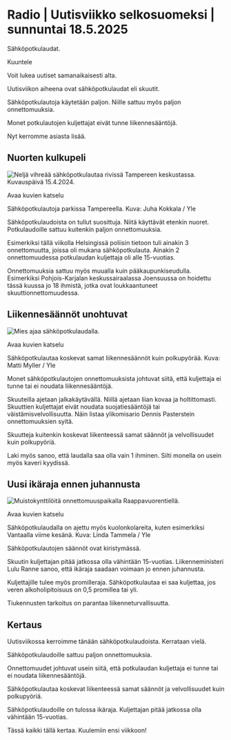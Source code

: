 # Radio | Uutisviikko selkosuomeksi | sunnuntai 18.5.2025

Sähköpotkulaudat.

Kuuntele

Voit lukea uutiset samanaikaisesti alta.

Uutisviikon aiheena ovat sähköpotkulaudat eli skuutit.

Sähköpotkulautoja käytetään paljon. Niille sattuu myös paljon onnettomuuksia.

Monet potkulautojen kuljettajat eivät tunne liikennesääntöjä.

Nyt kerromme asiasta lisää.

## Nuorten kulkupeli

![Neljä vihreää sähköpotkulautaa rivissä Tampereen keskustassa. Kuvauspäivä 15.4.2024.](https://images.cdn.yle.fi/image/upload/c_crop,h_2268,w_4031,x_0,y_0/ar_1.7777777777777777,c_fill,g_faces,h_431,w_767/dpr_1.0/q_auto:eco/f_auto/fl_lossy/v1713185263/39-1271043661d216a63025)

Avaa kuvien katselu

Sähköpotkulautoja parkissa Tampereella. Kuva: Juha Kokkala / Yle

Sähköpotkulaudoista on tullut suosittuja. Niitä käyttävät etenkin nuoret. Potkulaudoille sattuu kuitenkin paljon onnettomuuksia.

Esimerkiksi tällä viikolla Helsingissä poliisin tietoon tuli ainakin 3 onnettomuutta, joissa oli mukana sähköpotkulauta. Ainakin 2 onnettomuudessa potkulaudan kuljettaja oli alle 15-vuotias.

Onnettomuuksia sattuu myös muualla kuin pääkaupunkiseudulla. Esimerkiksi Pohjois-Karjalan keskussairaalassa Joensuussa on hoidettu tässä kuussa jo 18 ihmistä, jotka ovat loukkaantuneet skuuttionnettomuudessa.

## Liikennesäännöt unohtuvat

![Mies ajaa sähköpotkulaudalla. ](https://images.cdn.yle.fi/image/upload/c_crop,h_2428,w_4317,x_166,y_613/ar_1.7777777777777777,c_fill,g_faces,h_431,w_767/dpr_1.0/q_auto:eco/f_auto/fl_lossy/v1725112385/39-84012161111dfed06c9)

Avaa kuvien katselu

Sähköpotkulautaa koskevat samat liikennesäännöt kuin polkupyörää. Kuva: Matti Myller / Yle 

Monet sähköpotkulautojen onnettomuuksista johtuvat siitä, että kuljettaja ei tunne tai ei noudata liikennesääntöjä.

Skuuteilla ajetaan jalkakäytävällä. Niillä ajetaan liian kovaa ja holtittomasti. Skuuttien kuljettajat eivät noudata suojatiesääntöjä tai väistämisvelvollisuutta. Näin listaa ylikomisario Dennis Pasterstein onnettomuuksien syitä.

Skuutteja kuitenkin koskevat liikenteessä samat säännöt ja velvollisuudet kuin polkupyöriä.

Laki myös sanoo, että laudalla saa olla vain 1 ihminen. Silti monella on usein myös kaveri kyydissä.

## Uusi ikäraja ennen juhannusta

![Muistokynttilöitä onnettomuuspaikalla Raappavuorentiellä.](https://images.cdn.yle.fi/image/upload/c_crop,h_2265,w_4028,x_3,y_0/ar_1.7777777777777777,c_fill,g_faces,h_431,w_767/dpr_1.0/q_auto:eco/f_auto/fl_lossy/v1718289588/39-1302856666ae48a5481b)

Avaa kuvien katselu

Sähköpotkulaudalla on ajettu myös kuolonkolareita, kuten esimerkiksi Vantaalla viime kesänä. Kuva: Linda Tammela / Yle

Sähköpotkulautojen säännöt ovat kiristymässä.

Skuutin kuljettajan pitää jatkossa olla vähintään 15-vuotias. Liikenneministeri Lulu Ranne sanoo, että ikäraja saadaan voimaan jo ennen juhannusta.

Kuljettajille tulee myös promilleraja. Sähköpotkulautaa ei saa kuljettaa, jos veren alkoholipitoisuus on 0,5 promillea tai yli.

Tiukennusten tarkoitus on parantaa liikenneturvallisuutta.

## Kertaus

Uutisviikossa kerroimme tänään sähköpotkulaudoista. Kerrataan vielä.

Sähköpotkulaudoille sattuu paljon onnettomuuksia.

Onnettomuudet johtuvat usein siitä, että potkulaudan kuljettaja ei tunne tai ei noudata liikennesääntöjä.

Sähköpotkulautaa koskevat liikenteessä samat säännöt ja velvollisuudet kuin polkupyöriä.

Sähköpotkulaudoille on tulossa ikäraja. Kuljettajan pitää jatkossa olla vähintään 15-vuotias.

Tässä kaikki tällä kertaa. Kuulemiin ensi viikkoon!
